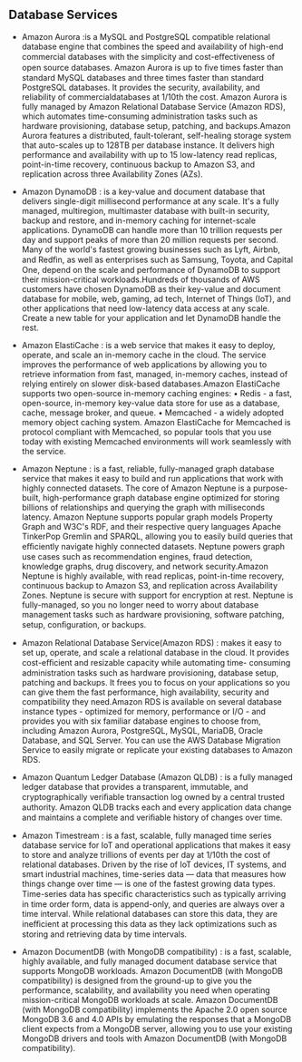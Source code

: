 ## Database Services

- Amazon Aurora :is a MySQL and PostgreSQL compatible relational database engine that combines the
speed and availability of high-end commercial databases with the simplicity and cost-eﬀectiveness of
open source databases. Amazon Aurora is up to ﬁve times faster than standard MySQL databases and three times faster than
standard PostgreSQL databases. It provides the security, availability, and reliability of commercialdatabases at 1/10th the cost. Amazon Aurora is fully managed by Amazon Relational Database Service
(Amazon RDS), which automates time-consuming administration tasks such as hardware provisioning,
database setup, patching, and backups.Amazon Aurora features a distributed, fault-tolerant, self-healing storage system that auto-scales up
to 128TB per database instance. It delivers high performance and availability with up to 15 low-latency
read replicas, point-in-time recovery, continuous backup to Amazon S3, and replication across three
Availability Zones (AZs).

- Amazon DynamoDB :  is a key-value and document database that delivers single-digit millisecond
performance at any scale. It's a fully managed, multiregion, multimaster database with built-in security,
backup and restore, and in-memory caching for internet-scale applications. DynamoDB can handle more
than 10 trillion requests per day and support peaks of more than 20 million requests per second.
Many of the world's fastest growing businesses such as Lyft, Airbnb, and Redﬁn, as well as enterprises
such as Samsung, Toyota, and Capital One, depend on the scale and performance of DynamoDB to
support their mission-critical workloads.Hundreds of thousands of AWS customers have chosen DynamoDB as their key-value and document
database for mobile, web, gaming, ad tech, Internet of Things (IoT), and other applications that need
low-latency data access at any scale. Create a new table for your application and let DynamoDB handle
the rest.

- Amazon ElastiCache : is a web service that makes it easy to deploy, operate, and scale an in-memory
cache in the cloud. The service improves the performance of web applications by allowing you to retrieve
information from fast, managed, in-memory caches, instead of relying entirely on slower disk-based
databases.Amazon ElastiCache supports two open-source in-memory caching engines:
• Redis - a fast, open-source, in-memory key-value data store for use as a database, cache, message
broker, and queue. 
• Memcached - a widely adopted memory object caching system. Amazon ElastiCache for Memcached
is protocol compliant with Memcached, so popular tools that you use today with existing Memcached
environments will work seamlessly with the service.

- Amazon Neptune : is a fast, reliable, fully-managed graph database service that makes it easy to build and
run applications that work with highly connected datasets. The core of Amazon Neptune is a purpose-
built, high-performance graph database engine optimized for storing billions of relationships and
querying the graph with milliseconds latency. Amazon Neptune supports popular graph models Property
Graph and W3C's RDF, and their respective query languages Apache TinkerPop Gremlin and SPARQL,
allowing you to easily build queries that eﬃciently navigate highly connected datasets. Neptune powers
graph use cases such as recommendation engines, fraud detection, knowledge graphs, drug discovery,
and network security.Amazon Neptune is highly available, with read replicas, point-in-time recovery, continuous backup to
Amazon S3, and replication across Availability Zones. Neptune is secure with support for encryption at
rest. Neptune is fully-managed, so you no longer need to worry about database management tasks such
as hardware provisioning, software patching, setup, conﬁguration, or backups.

- Amazon Relational Database Service(Amazon RDS) : makes it easy to set up, operate, and scale a
relational database in the cloud. It provides cost-eﬃcient and resizable capacity while automating time-
consuming administration tasks such as hardware provisioning, database setup, patching and backups.
It frees you to focus on your applications so you can give them the fast performance, high availability,
security and compatibility they need.Amazon RDS is available on several database instance types - optimized for memory, performance or
I/O - and provides you with six familiar database engines to choose from, including Amazon Aurora,
PostgreSQL, MySQL, MariaDB, Oracle Database, and SQL Server. You can use the AWS Database
Migration Service to easily migrate or replicate your existing databases to Amazon RDS.

- Amazon Quantum Ledger Database (Amazon QLDB) : is a fully managed ledger database that provides a transparent, immutable, and
cryptographically veriﬁable transaction log owned by a central trusted authority. Amazon QLDB tracks
each and every application data change and maintains a complete and veriﬁable history of changes over
time.

- Amazon Timestream : is a fast, scalable, fully managed time series database service for IoT and
operational applications that makes it easy to store and analyze trillions of events per day at 1/10th the
cost of relational databases. Driven by the rise of IoT devices, IT systems, and smart industrial machines,
time-series data — data that measures how things change over time — is one of the fastest growing
data types. Time-series data has speciﬁc characteristics such as typically arriving in time order form, data
is append-only, and queries are always over a time interval. While relational databases can store this
data, they are ineﬃcient at processing this data as they lack optimizations such as storing and retrieving
data by time intervals.

- Amazon DocumentDB (with MongoDB compatibility) : is a fast, scalable, highly available, and fully
managed document database service that supports MongoDB workloads.
Amazon DocumentDB (with MongoDB compatibility) is designed from the ground-up to give you the
performance, scalability, and availability you need when operating mission-critical MongoDB workloads
at scale. Amazon DocumentDB (with MongoDB compatibility) implements the Apache 2.0 open source
MongoDB 3.6 and 4.0 APIs by emulating the responses that a MongoDB client expects from a MongoDB
server, allowing you to use your existing MongoDB drivers and tools with Amazon DocumentDB (with
MongoDB compatibility).
